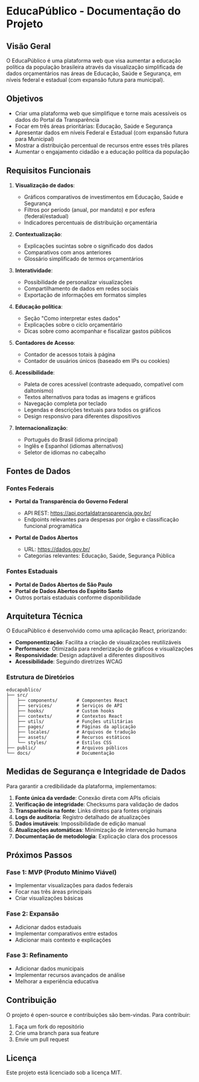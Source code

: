 # EducaPúblico - Documentação do Projeto

## Visão Geral

O EducaPúblico é uma plataforma web que visa aumentar a educação política da população brasileira através da visualização simplificada de dados orçamentários nas áreas de Educação, Saúde e Segurança, em níveis federal e estadual (com expansão futura para municipal).

## Objetivos

- Criar uma plataforma web que simplifique e torne mais acessíveis os dados do Portal da Transparência
- Focar em três áreas prioritárias: Educação, Saúde e Segurança
- Apresentar dados em níveis Federal e Estadual (com expansão futura para Municipal)
- Mostrar a distribuição percentual de recursos entre esses três pilares
- Aumentar o engajamento cidadão e a educação política da população

## Requisitos Funcionais

1. **Visualização de dados**:
   - Gráficos comparativos de investimentos em Educação, Saúde e Segurança
   - Filtros por período (anual, por mandato) e por esfera (federal/estadual)
   - Indicadores percentuais de distribuição orçamentária

2. **Contextualização**:
   - Explicações sucintas sobre o significado dos dados
   - Comparativos com anos anteriores
   - Glossário simplificado de termos orçamentários

3. **Interatividade**:
   - Possibilidade de personalizar visualizações
   - Compartilhamento de dados em redes sociais
   - Exportação de informações em formatos simples

4. **Educação política**:
   - Seção "Como interpretar estes dados"
   - Explicações sobre o ciclo orçamentário
   - Dicas sobre como acompanhar e fiscalizar gastos públicos

5. **Contadores de Acesso**:
   - Contador de acessos totais à página
   - Contador de usuários únicos (baseado em IPs ou cookies)

6. **Acessibilidade**:
   - Paleta de cores acessível (contraste adequado, compatível com daltonismo)
   - Textos alternativos para todas as imagens e gráficos
   - Navegação completa por teclado
   - Legendas e descrições textuais para todos os gráficos
   - Design responsivo para diferentes dispositivos

7. **Internacionalização**:
   - Português do Brasil (idioma principal)
   - Inglês e Espanhol (idiomas alternativos)
   - Seletor de idiomas no cabeçalho

## Fontes de Dados

### Fontes Federais

- **Portal da Transparência do Governo Federal**
  - API REST: https://api.portaldatransparencia.gov.br/
  - Endpoints relevantes para despesas por órgão e classificação funcional programática

- **Portal de Dados Abertos**
  - URL: https://dados.gov.br/
  - Categorias relevantes: Educação, Saúde, Segurança Pública

### Fontes Estaduais

- **Portal de Dados Abertos de São Paulo**
- **Portal de Dados Abertos do Espírito Santo**
- Outros portais estaduais conforme disponibilidade

## Arquitetura Técnica

O EducaPúblico é desenvolvido como uma aplicação React, priorizando:

- **Componentização**: Facilita a criação de visualizações reutilizáveis
- **Performance**: Otimizada para renderização de gráficos e visualizações
- **Responsividade**: Design adaptável a diferentes dispositivos
- **Acessibilidade**: Seguindo diretrizes WCAG

### Estrutura de Diretórios

```
educapublico/
├── src/
│   ├── components/       # Componentes React
│   ├── services/         # Serviços de API
│   ├── hooks/            # Custom hooks
│   ├── contexts/         # Contextos React
│   ├── utils/            # Funções utilitárias
│   ├── pages/            # Páginas da aplicação
│   ├── locales/          # Arquivos de tradução
│   ├── assets/           # Recursos estáticos
│   └── styles/           # Estilos CSS
├── public/               # Arquivos públicos
└── docs/                 # Documentação
```

## Medidas de Segurança e Integridade de Dados

Para garantir a credibilidade da plataforma, implementamos:

1. **Fonte única da verdade**: Conexão direta com APIs oficiais
2. **Verificação de integridade**: Checksums para validação de dados
3. **Transparência na fonte**: Links diretos para fontes originais
4. **Logs de auditoria**: Registro detalhado de atualizações
5. **Dados imutáveis**: Impossibilidade de edição manual
6. **Atualizações automáticas**: Minimização de intervenção humana
7. **Documentação de metodologia**: Explicação clara dos processos

## Próximos Passos

### Fase 1: MVP (Produto Mínimo Viável)
- Implementar visualizações para dados federais
- Focar nas três áreas principais
- Criar visualizações básicas

### Fase 2: Expansão
- Adicionar dados estaduais
- Implementar comparativos entre estados
- Adicionar mais contexto e explicações

### Fase 3: Refinamento
- Adicionar dados municipais
- Implementar recursos avançados de análise
- Melhorar a experiência educativa

## Contribuição

O projeto é open-source e contribuições são bem-vindas. Para contribuir:

1. Faça um fork do repositório
2. Crie uma branch para sua feature
3. Envie um pull request

## Licença

Este projeto está licenciado sob a licença MIT.
